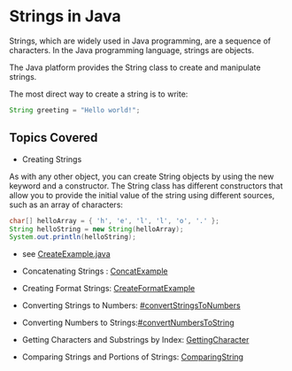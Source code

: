 # Strings in Java

Strings, which are widely used in Java programming, are a sequence of characters. In the Java programming language, strings are objects.

The Java platform provides the String class to create and manipulate strings.

The most direct way to create a string is to write:

```java
String greeting = "Hello world!";
```

## Topics Covered

-   Creating Strings

As with any other object, you can create String objects by using the new keyword and a constructor. The String class has different constructors that allow you to provide the initial value of the string using different sources, such as an array of characters:

```java
char[] helloArray = { 'h', 'e', 'l', 'l', 'o', '.' };
String helloString = new String(helloArray);
System.out.println(helloString);
```

-   see [CreateExample.java](CreateExample.java)

-   Concatenating Strings : [ConcatExample](ConcatExample.java)

-   Creating Format Strings: [CreateFormatExample](CreateFormatExample.java)

-   Converting Strings to Numbers: [#convertStringsToNumbers](ConvertNumbersExample.java)

-   Converting Numbers to Strings:[#convertNumbersToString](ConvertNumbersExample.java)

-   Getting Characters and Substrings by Index: [GettingCharacter](GettingCharacter.java)

-   Comparing Strings and Portions of Strings: [ComparingString](ComparingString.java)
